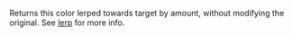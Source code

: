 Returns this color lerped towards target by amount, without modifying the original. See [lerp](#lerp) for more info.